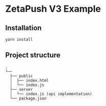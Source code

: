 # ZetaPush V3 Example

## Installation

```console
yarn install
```

## Project structure

```console
.
└──
  ├── public
  │  ├── index.html
  │  └── index.js
  ├── server
  │  └── index.js (api implementation)
  └── package.json
```
